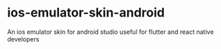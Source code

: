 # ios-emulator-skin-android
An ios emulator skin for android studio useful for flutter and react native developers
